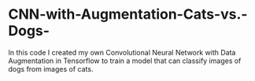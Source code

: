 # CNN-with-Augmentation-Cats-vs.-Dogs-

In this code I created my own Convolutional Neural Network with Data Augmentation in Tensorflow to train a model that can classify images of dogs from images of cats.
